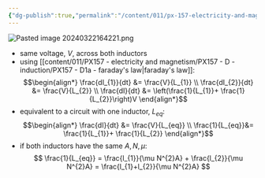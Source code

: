 ```yaml
---
{"dg-publish":true,"permalink":"/content/011/px-157-electricity-and-magnetism/px-157-d-induction/px-157-d3e-inductors-in-parallel/","noteIcon":"1","created":"2024-10-01T18:27:10.251+01:00","updated":"2024-11-26T20:10:58.490+00:00"}
---
```


![Pasted image 20240322164221.png](/img/user/pics/Pasted%20image%2020240322164221.png)
- same voltage, $V$, across both inductors
- using [[content/011/PX157 - electricity and magnetism/PX157 - D - induction/PX157 - D1a - faraday's law\|faraday's law]]:
$$\begin{align*}
		\frac{dI_{1}}{dt} &= \frac{V}{L_{1}} \\
		\frac{dI_{2}}{dt} &= \frac{V}{L_{2}} \\
		\frac{dI}{dt} &= \left(\frac{1}{L_{1}}+ \frac{1}{L_{2}}\right)V
	\end{align*}$$
- equivalent to a circuit with one inductor, $L_{eq}:$
$$\begin{align*}
		\frac{dI}{dt} &= \frac{V}{L_{eq}} \\
		\frac{1}{L_{eq}}&= \frac{1}{L_{1}}+ \frac{1}{L_{2}}
	\end{align*}$$
- if both inductors have the same ${} A,N,\mu:$
$$
\frac{1}{L_{eq}} = \frac{l_{1}}{\mu N^{2}A} + \frac{l_{2}}{\mu N^{2}A} = \frac{l_{1}+l_{2}}{\mu N^{2}A}
$$
